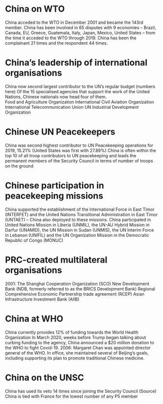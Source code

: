 # China on WTO

China acceded to the WTO in December 2001 and became the 143rd member.
China has been involved in 65 disputes with 9 economies – Brazil, Canada, EU, Greece, Guatemala, Italy, Japan, Mexico, United States – from the time it acceded to the WTO through 2019.
China has been the complainant 21 times and the respondent 44 times.


# China’s leadership of international organisations

China now second largest contributor to the UN’s regular budget (numbers here)
Of the 15 specialised agencies that support the work of the United Nations, Chinese nationals now head four of them.  
Food and Agriculture Organization
International Civil Aviation Organization
International Telecommunication Union
UN Industrial Development Organization

# Chinese UN Peacekeepers

China was second highest contributor to UN Peacekeeping operations for 2019, 15.21%  (United States was first with 27.89%)
China is often within the top 10 of all troop contributors to UN peacekeeping and leads the permanent members of the Security Council in terms of number of troops on the ground


# Chinese participation in peacekeeping missions

China supported the establishment of the International Force in East Timor (INTERFET) and the United Nations Transitional Administration in East Timor (UNTAET) – China also deployed to these missions.
China participated in United Nations Mission in Liberia (UNMIL), the UN-AU Hybrid Mission in Darfur (UNAMID), the UN Mission in Sudan (UNMIS), the UN Interim Force in Lebanon (UNIFIL) and the UN Organization Mission in the Democratic Republic of Congo (MONUC)


# PRC-created multilateral organisations

2001: The Shanghai Cooperation Organization (SCO)
New Development Bank (NDB, formerly referred to as the BRICS Development Bank)
Regional Comprehensive Economic Partnership trade agreement (RCEP)
Asian Infrastructure Investment Bank (AIIB)

# China at WHO

China currently provides 12% of funding towards the World Health Organization
In March 2020, weeks before Trump began talking about curbing funding to the agency, China announced a $20 million donation to the WHO to fight Covid-19.
2006: Margaret Chan was appointed director general of the WHO. In office, she maintained several of Beijing’s goals, including supporting its plan to promote traditional Chinese medicine.


# China on the UNSC

China has used its veto 14 times since joining the Security Council (Source)
China is tied with France for the lowest number of any P5 member
